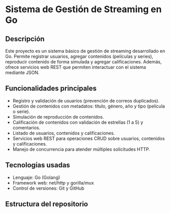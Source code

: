 # Sistema de Gestión de Streaming en Go

## Descripción

Este proyecto es un sistema básico de gestión de streaming desarrollado en Go. Permite registrar usuarios, agregar contenidos (películas y series), reproducir contenido de forma simulada y agregar calificaciones. Además, ofrece servicios web REST que permiten interactuar con el sistema mediante JSON.

## Funcionalidades principales

- Registro y validación de usuarios (prevención de correos duplicados).
- Gestión de contenidos con metadatos: título, género, año y tipo (película o serie).
- Simulación de reproducción de contenidos.
- Calificación de contenidos con validación de estrellas (1 a 5) y comentarios.
- Listado de usuarios, contenidos y calificaciones.
- Servicios web REST para operaciones CRUD sobre usuarios, contenidos y calificaciones.
- Manejo de concurrencia para atender múltiples solicitudes HTTP.

## Tecnologías usadas

- Lenguaje: Go (Golang)
- Framework web: net/http y gorilla/mux
- Control de versiones: Git y GitHub

## Estructura del repositorio
